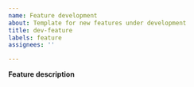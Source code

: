 ```yaml
---
name: Feature development
about: Template for new features under development
title: dev-feature
labels: feature
assignees: ''

---
```


**Feature description**
